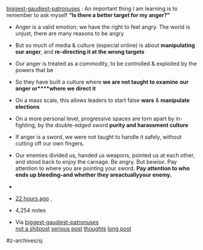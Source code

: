 # 
 [biggest-gaudiest-patronuses](https://biggest-gaudiest-patronuses.tumblr.com/post/644113510318620672) :
An important thing I am learning is to remember to ask myself **“Is there a better target for my anger?”**
* Anger is a valid emotion; we have the right to feel angry. The world is unjust, there are many reasons to be angry
* But so much of media & culture (especial online) is about **manipulating our anger**, and **re-directing it at the wrong targets**
* Our anger is treated as a commodity, to be controlled & exploited by the powers that be
* So they have built a culture where **we are not taught to examine** **our anger or****where we direct it**
* On a mass scale, this allows leaders to start false **wars** & **manipulate elections**
* On a more personal level, progressive spaces are torn apart by in-fighting, by the double-edged sword **purity and harassment culture**
* If anger is a sword, we were not taught to handle it safely, without cutting off our own fingers.
* Our enemies divided us, handed us weapons, pointed us at each other, and stood back to enjoy the carnage.
Be angry. But be*wise*. Pay attention to where you are pointing your sword. **Pay attention to who ends up bleeding–and whether they are****actually****your enemy.**
* 

*  [22 hours ago](https://biggest-gaudiest-patronuses.tumblr.com/post/644120858233815040/anger-is-a-valid-emotion-we-have-the-right-to) , 
* 4,254 notes 
* Via  [biggest-gaudiest-patronuses](https://biggest-gaudiest-patronuses.tumblr.com/post/644113510318620672/an-important-thing-i-am-learning-is-to-remember-to)  
 [not a shitpost](https://biggest-gaudiest-patronuses.tumblr.com/tagged/not-a-shitpost)   [serious post](https://biggest-gaudiest-patronuses.tumblr.com/tagged/serious-post)   [thoughts](https://biggest-gaudiest-patronuses.tumblr.com/tagged/thoughts)   [long post](https://biggest-gaudiest-patronuses.tumblr.com/tagged/long-post)  

#z-archives/sj